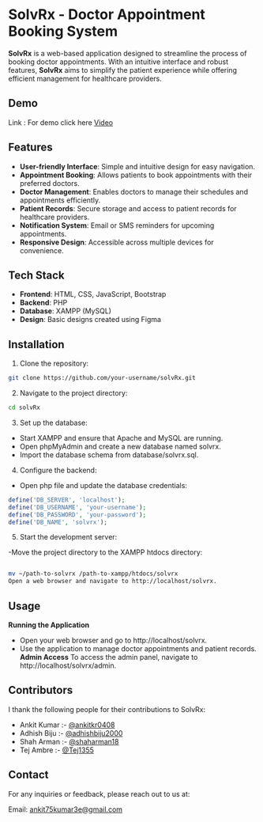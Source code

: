 # **SolvRx - Doctor Appointment Booking System**

**SolvRx** is a web-based application designed to streamline the process of booking doctor appointments. With an intuitive interface and robust features, **SolvRx** aims to simplify the patient experience while offering efficient management for healthcare providers.

## **Demo**
Link : For demo click here  [Video](https://drive.google.com/file/d/1SJ5hEHzlcTd51cZnQzgyalvA_dSo-RST/view?usp=sharing)

## **Features**

- **User-friendly Interface**: Simple and intuitive design for easy navigation.
- **Appointment Booking**: Allows patients to book appointments with their preferred doctors.
- **Doctor Management**: Enables doctors to manage their schedules and appointments efficiently.
- **Patient Records**: Secure storage and access to patient records for healthcare providers.
- **Notification System**: Email or SMS reminders for upcoming appointments.
- **Responsive Design**: Accessible across multiple devices for convenience.

## **Tech Stack**

- **Frontend**: HTML, CSS, JavaScript, Bootstrap
- **Backend**: PHP
- **Database**: XAMPP (MySQL)
- **Design**: Basic designs created using Figma

## **Installation**

1. Clone the repository:

```bash
git clone https://github.com/your-username/solvRx.git
```
2. Navigate to the project directory:
```bash
cd solvRx
```
3. Set up the database:

- Start XAMPP and ensure that Apache and MySQL are running.
- Open phpMyAdmin and create a new database named solvrx.
- Import the database schema from database/solvrx.sql.
  
4. Configure the backend:
- Open php file and update the database credentials:
```php
define('DB_SERVER', 'localhost');
define('DB_USERNAME', 'your-username');
define('DB_PASSWORD', 'your-password');
define('DB_NAME', 'solvrx');
```
5. Start the development server:

-Move the project directory to the XAMPP htdocs directory:
```sh

mv ~/path-to-solvrx /path-to-xampp/htdocs/solvrx
Open a web browser and navigate to http://localhost/solvrx.
```
## **Usage**
**Running the Application**
- Open your web browser and go to http://localhost/solvrx.
- Use the application to manage doctor appointments and patient records.
**Admin Access**
To access the admin panel, navigate to http://localhost/solvrx/admin.
## **Contributors** 
I thank the following people for their contributions to SolvRx:
- Ankit Kumar :- [@ankitkr0408](https://github.com/ankitkr0408)
- Adhish Biju :- [@adhishbiju2000](https://github.com/adhishbiju2000)
- Shah Arman :- [@shaharman18](https://github.com/shaharman18)
- Tej Ambre :- [@Tej1355](https://github.com/Tej1355)
## **Contact**
For any inquiries or feedback, please reach out to us at:

Email: ankit75kumar3e@gmail.com
